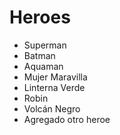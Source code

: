 # Heroes

* Superman
* Batman
* Aquaman
* Mujer Maravilla
* Linterna Verde
* Robin
* Volcán Negro
* Agregado otro heroe
